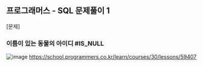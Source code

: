 ## 프로그래머스 - SQL 문제풀이 1
[문제]
### 이름이 있는 동물의 아이디 #IS_NULL

![image](https://github.com/ilmechaJu/SQL1/assets/53967427/cf99cbb1-753b-4cab-af46-2d1f82cd846c)
https://school.programmers.co.kr/learn/courses/30/lessons/59407

